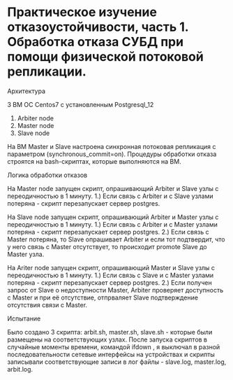 # Практическое изучение отказоустойчивости, часть 1. Обработка отказа СУБД при помощи физической потоковой репликации.



Архитектура

3 ВМ ОС Centos7 с установленным Postgresql_12
1) Arbiter node
2) Master node
3) Slave node

На ВМ Master и Slave настроена синхронная потоковая репликация с параметром (synchronous_commit=on).
Процедуры обработки отказа строятся на bash-скриптах, которые выполняются на ВМ.



Логика обработки отказов

На Master node запущен скрипт, опрашивающий Arbiter и Slave узлы с переодичностью в 1 минуту.
1.) Если связь с Arbiter и с Slave узлами потеряна - скрипт перезапускает сервер postgres.

На Slave node запущен скрипт, опрашивающий Arbiter и Master узлы с переодичностью в 1 минуту.
1.) Если связь с Arbiter и с Master узлами потеряна - скрипт перезапускает сервер postgres.
2.) Если связь с Master потеряна, то Slave опрашивает Arbiter и если тот подтвердит, что у него связь с Master отсутствует, то происходит promote Slave до Master узла.

На Ariter node запущен скрипт, опрашивающий Master и Slave узлы с переодичностью в 1 минуту.
1.) Если связь с Slave и с Master узлами потеряна - скрипт перезапускает сервер postgres.
2.) Если получен запрос от Slave о недоступности Master, Arbiter проверяет доступность с Master и при её отсутствие, отпрваляет Slave подтверждение отсутствия связи c Master.



Испытание

Было создано 3 скрипта: arbit.sh, master.sh, slave.sh - которые были размещены на соответствующих узлах. После запуска скриптов в случайные моменты времени, командой ifdown <int>, я выключал в разной последовательности сетевые интерфейсы на устройствах и скрипты записывали соответствующие записи в лог файлы - slave.log, master.log, arbit.log.
